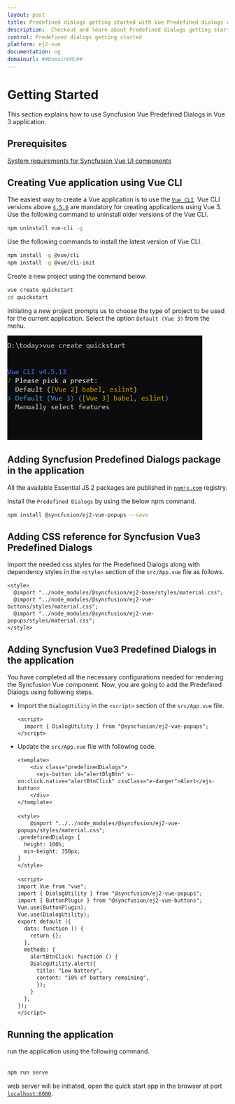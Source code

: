 ```yaml
---
layout: post
title: Predefined dialogs getting started with Vue Predefined dialogs component | Syncfusion
description:  Checkout and learn about Predefined dialogs getting started with Vue Predefined dialogs component of Syncfusion Essential JS 2 and more details.
control: Predefined dialogs getting started 
platform: ej2-vue
documentation: ug
domainurl: ##DomainURL##
---
```


# Getting Started

This section explains how to use Syncfusion Vue Predefined Dialogs in Vue 3 application.

## Prerequisites

[System requirements for Syncfusion Vue UI components](https://ej2.syncfusion.com/vue/documentation/system-requirements/)

## Creating Vue application using Vue CLI

The easiest way to create a Vue application is to use the [`Vue CLI`](https://github.com/vuejs/vue-cli). Vue CLI versions above [`4.5.0`](https://v3.vuejs.org/guide/migration/introduction.html#vue-cli) are mandatory for creating applications using Vue 3. Use the following command to uninstall older versions of the Vue CLI.

```bash
npm uninstall vue-cli -g
```

Use the following commands to install the latest version of Vue CLI.

```bash
npm install -g @vue/cli
npm install -g @vue/cli-init
```

Create a new project using the command below.

```bash
vue create quickstart
cd quickstart

```

Initiating a new project prompts us to choose the type of project to be used for the current application. Select the option `Default (Vue 3)` from the menu.

![Reference](./images/vue3-terminal.png)

## Adding Syncfusion Predefined Dialogs package in the application

All the available Essential JS 2 packages are published in [`npmjs.com`](https://www.npmjs.com/~syncfusionorg) registry.

Install the `Predefined Dialogs` by using the below npm command.

```bash
npm install @syncfusion/ej2-vue-popups --save
```

## Adding CSS reference for Syncfusion Vue3 Predefined Dialogs

Import the needed css styles for the Predefined Dialogs along with dependency styles in the `<style>` section of the `src/App.vue` file as follows.

```
<style>
  @import "../node_modules/@syncfusion/ej2-base/styles/material.css";
  @import "../node_modules/@syncfusion/ej2-vue-buttons/styles/material.css";
  @import "../node_modules/@syncfusion/ej2-vue-popups/styles/material.css";
</style>
```

## Adding Syncfusion Vue3 Predefined Dialogs in the application

You have completed all the necessary configurations needed for rendering the Syncfusion Vue component. Now, you are going to add the Predefined Dialogs using following steps.

* Import the `DialogUtility` in the `<script>` section of the `src/App.vue` file.

    ```
    <script>
      import { DialogUtility } from "@syncfusion/ej2-vue-popups";
    </script>
    ```

* Update the `src/App.vue` file with following code.

    ```
    <template>
        <div class="predefinedDialogs">
          <ejs-button id="alertDlgBtn" v-on:click.native="alertBtnClick" cssClass="e-danger">Alert</ejs-button>
        </div>
    </template>

    <style>
        @import "../../node_modules/@syncfusion/ej2-vue-popups/styles/material.css";
    .predefinedDialogs {
      height: 100%;
      min-height: 350px;
    }
    </style>

    <script>
    import Vue from "vue";
    import { DialogUtility } from "@syncfusion/ej2-vue-popups";
    import { ButtonPlugin } from "@syncfusion/ej2-vue-buttons";
    Vue.use(ButtonPlugin);
    Vue.use(DialogUtility);
    export default ({
      data: function () {
        return {};
      },
      methods: {
        alertBtnClick: function () {
        DialogUtility.alert({
          title: "Low battery",
          content: "10% of battery remaining",
          });
        }
      },
    });
    </script>
    ```

## Running the application

run the application using the following command.

```bash

npm run serve

```

web server will be initiated, open the quick start app in the browser at port [`localhost:8080`](http://localhost:8080/).